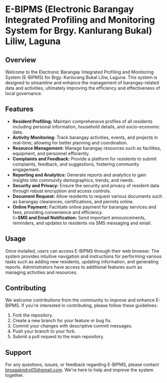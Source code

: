 <h1>E-BIPMS (Electronic Barangay Integrated Profiling and Monitoring System for Brgy. Kanlurang Bukal) Liliw, Laguna</h1>

<h2>Overview</h2>
<p>Welcome to the Electronic Barangay Integrated Profiling and Monitoring System (E-BIPMS) for Brgy. Kanlurang Bukal Liliw, Laguna. This system is designed to streamline and enhance the management of barangay-related data and activities, ultimately improving the efficiency and effectiveness of local governance.</p>

<h2>Features</h2>
    <ul>
        <li><strong>Resident Profiling:</strong> Maintain comprehensive profiles of all residents including personal information, household details, and socio-economic data.</li>
        <li><strong>Activity Monitoring:</strong> Track barangay activities, events, and projects in real-time, allowing for better planning and coordination.</li>
        <li><strong>Resource Management:</strong> Manage barangay resources such as facilities, equipment, and personnel efficiently.</li>
        <li><strong>Complaints and Feedback:</strong> Provide a platform for residents to submit complaints, feedback, and suggestions, fostering community engagement.</li>
        <li><strong>Reporting and Analytics:</strong> Generate reports and analytics to gain insights into community demographics, trends, and needs.</li>
        <li><strong>Security and Privacy:</strong> Ensure the security and privacy of resident data through robust encryption and access controls.</li>
        <li><strong>Document Request:</strong> Allow residents to request various documents such as barangay clearances, certifications, and permits online.</li>
        <li><strong>Online Payment:</strong> Facilitate online payment for barangay services and fees, providing convenience and efficiency.</li>
        li><strong>SMS and Email Notification:</strong> Send important announcements, reminders, and updates to residents via SMS messaging and email.</li>
    </ul>

<h2>Usage</h2>
    <p>Once installed, users can access E-BIPMS through their web browser. The system provides intuitive navigation and instructions for performing various tasks such as adding new residents, updating information, and generating reports. Administrators have access to additional features such as managing activities and resources.</p>

<h2>Contributing</h2>
    <p>We welcome contributions from the community to improve and enhance E-BIPMS. If you're interested in contributing, please follow these guidelines:</p>
    <ol>
        <li>Fork the repository.</li>
        <li>Create a new branch for your feature or bug fix.</li>
        <li>Commit your changes with descriptive commit messages.</li>
        <li>Push your branch to your fork.</li>
        <li>Submit a pull request to the main repository.</li>
    </ol>

<h2>Support</h2>
    <p>For any questions, issues, or feedback regarding E-BIPMS, please contact <a href="mailto:brosaskndrx05@gmail.com">brosaskndrx05@gmail.com</a>. We're here to help and improve the system together.</p>
